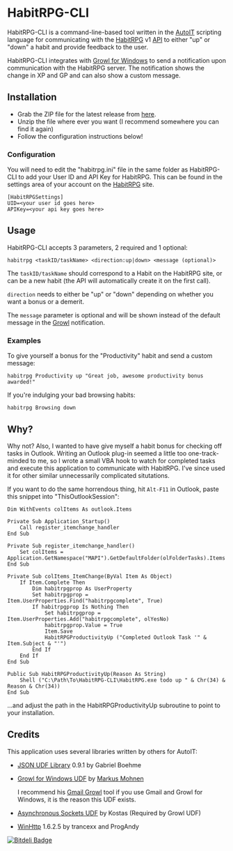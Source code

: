 HabitRPG-CLI
============
HabitRPG-CLI is a command-line-based tool written in the [AutoIT][2] scripting language for communicating with the [HabitRPG][1] v1 [API][1a] to either "up" or "down" a habit and provide feedback to the user.

HabitRPG-CLI integrates with [Growl for Windows][3] to send a notification upon communication with the HabitRPG server. The notification shows the change in XP and GP and can also show a custom message.

[1]: https://habitrpg.com (HabitRPG)
[1a]: https://github.com/lefnire/habitrpg/wiki/API (HabitRPG v1 API)
[2]: http://www.autoitscript.com/site/ (AutoIT)
[3]: http://www.growlforwindows.com/ (Growl for Windows)

Installation
------------
* Grab the ZIP file for the latest release from [here][i1].
* Unzip the file where ever you want (I recommend somewhere you can find it again)
* Follow the configuration instructions below!

[i1]: https://github.com/snicker/HabitRPG-CLI/releases/tag/0.1.1.0 (Latest release)

### Configuration

You will need to edit the "habitrpg.ini" file in the same folder as HabitRPG-CLI to add your User ID and API Key for HabitRPG. This can be found in the settings area of your account on the [HabitRPG][1] site.

	[HabitRPGSettings]
	UID=<your user id goes here>
	APIKey=<your api key goes here>

Usage
-----
HabitRPG-CLI accepts 3 parameters, 2 required and 1 optional:

`habitrpg <taskID/taskName> <direction:up|down> <message (optional)>`

The `taskID/taskName` should correspond to a Habit on the HabitRPG site, or can be a new habit (the API will automatically create it on the first call).

`direction` needs to either be "up" or "down" depending on whether you want a bonus or a demerit.

The `message` parameter is optional and will be shown instead of the default message in the [Growl][3] notification.

### Examples

To give yourself a bonus for the "Productivity" habit and send a custom message:

`habitrpg Productivity up "Great job, awesome productivity bonus awarded!"`

If you're indulging your bad browsing habits:

`habitrpg Browsing down`
	
Why?
----
Why not? Also, I wanted to have give myself a habit bonus for checking off tasks in Outlook. Writing an Outlook plug-in seemed a little too one-track-minded to me, so I wrote a small VBA hook to watch for completed tasks and execute this application to communicate with HabitRPG. I've since used it for other similar unnecessarily complicated situtations.

If you want to do the same horrendous thing, hit `Alt-F11` in Outlook, paste this snippet into "ThisOutlookSession":

	Dim WithEvents colItems As outlook.Items

	Private Sub Application_Startup()
		Call register_itemchange_handler
	End Sub

	Private Sub register_itemchange_handler()
		Set colItems = Application.GetNamespace("MAPI").GetDefaultFolder(olFolderTasks).Items
	End Sub

	Private Sub colItems_ItemChange(ByVal Item As Object)
		If Item.Complete Then
			Dim habitrpgprop As UserProperty
			Set habitrpgprop = Item.UserProperties.Find("habitrpgcomplete", True)
			If habitrpgprop Is Nothing Then
				Set habitrpgprop = Item.UserProperties.Add("habitrpgcomplete", olYesNo)
				habitrpgprop.Value = True
				Item.Save
				HabitRPGProductivityUp ("Completed Outlook Task '" & Item.Subject & "'")
			End If
		End If
	End Sub
	
	Public Sub HabitRPGProductivityUp(Reason As String)
		Shell ("C:\Path\To\HabitRPG-CLI\HabitRPG.exe todo up " & Chr(34) & Reason & Chr(34))
	End Sub
	
...and adjust the path in the HabitRPGProductivityUp subroutine to point to your installation.
	
Credits
-------
This application uses several libraries written by others for AutoIT:

* [JSON UDF Library][4] 0.9.1 by Gabriel Boehme
* [Growl for Windows UDF][6] by [Markus Mohnen][8]

	I recommend his [Gmail Growl][9] tool if you use Gmail and Growl for Windows, it is the reason this UDF exists.
* [Asynchronous Sockets UDF][5] by Kostas (Required by Growl UDF)
* [WinHttp][7] 1.6.2.5 by trancexx and ProgAndy

[4]: http://www.autoitscript.com/forum/topic/104150-json-udf-library-fully-rfc4627-compliant/ (JSON UDF Library)
[5]: http://www.autoitscript.com/forum/index.php?showtopic=45189 (Async Sockets UDF)
[6]: http://www.autoitscript.com/forum/topic/95141-growl-for-windows-udf/ (Growl for Windows UDF)
[7]: https://code.google.com/p/autoit-winhttp/ (WinHTTP wrapper for AutoIt)
[8]: http://markus.mohnen.net/ (Markus Mohnen)
[9]: http://gmailgrowl.blogspot.com/ (Gmail Growl)


[![Bitdeli Badge](https://d2weczhvl823v0.cloudfront.net/snicker/habitrpg-cli/trend.png)](https://bitdeli.com/free "Bitdeli Badge")

